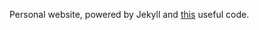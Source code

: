 Personal website, powered by Jekyll and [this](https://github.com/saoun/portfolio-static) useful code.
